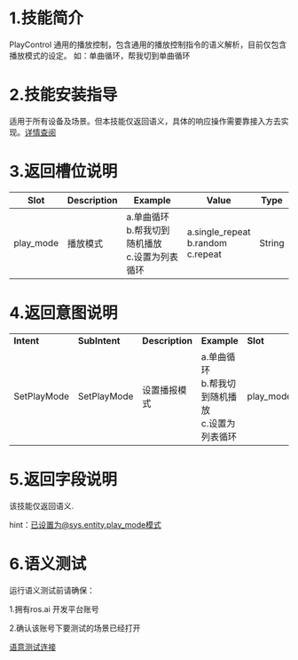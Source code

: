 # 1.技能简介

PlayControl 通用的播放控制，包含通用的播放控制指令的语义解析，目前仅包含播放模式的设定。
如：单曲循环，帮我切到单曲循环

# 2.技能安装指导
适用于所有设备及场景。但本技能仅返回语义，具体的响应操作需要靠接入方去实现。[详情查阅](/Bot/4-SkillDocument/最佳实践.md)

# 3.返回槽位说明

| **Slot** | **Description** | **Example** |**Value** | **Type** |
| ------------ | ------------ | ------------ | ------------ | ------- |
|play_mode|播放模式|a.单曲循环<br/>b.帮我切到随机播放<br/>c.设置为列表循环|a.single_repeat<br/>b.random<br/>c.repeat|String|

# 4.返回意图说明

<table>

<tr>

<td><b>Intent</b></td>

<td><b>SubIntent</b></td>

<td><b>Description</b></td>

<td><b>Example</b></td>

<td><b>Slot</b></td>

<td><b>Context</b></td>

</tr>


<tr>

 <td> SetPlayMode </td>

  <td >SetPlayMode</td>

   <td >设置播报模式</td>

   <td>a.单曲循环<br/>b.帮我切到随机播放<br/>c.设置为列表循环</td>
   
   <td>play_mode</td>
   
   <td >无</td>

</tr>


</table>

# 5.返回字段说明
该技能仅返回语义. 

hint：已设置为@sys.entity.play_mode模式

# 6.语义测试
运行语义测试前请确保：

1.拥有ros.ai 开发平台账号

2.确认该账号下要测试的场景已经打开

[语意测试连接](https://passport.ros.ai/#/login)


